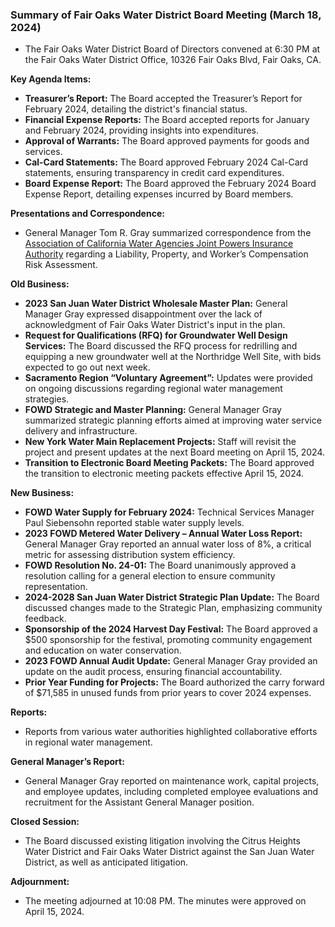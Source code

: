 ### Summary of Fair Oaks Water District Board Meeting (March 18, 2024)

- The Fair Oaks Water District Board of Directors convened at 6:30 PM at the Fair Oaks Water District Office, 10326 Fair Oaks Blvd, Fair Oaks, CA.
  
**Key Agenda Items:**
- **Treasurer’s Report:** The Board accepted the Treasurer’s Report for February 2024, detailing the district's financial status.
- **Financial Expense Reports:** The Board accepted reports for January and February 2024, providing insights into expenditures.
- **Approval of Warrants:** The Board approved payments for goods and services.
- **Cal-Card Statements:** The Board approved February 2024 Cal-Card statements, ensuring transparency in credit card expenditures.
- **Board Expense Report:** The Board approved the February 2024 Board Expense Report, detailing expenses incurred by Board members.

**Presentations and Correspondence:**
- General Manager Tom R. Gray summarized correspondence from the [Association of California Water Agencies Joint Powers Insurance Authority](https://www.acwa.com/) regarding a Liability, Property, and Worker’s Compensation Risk Assessment.

**Old Business:**
- **2023 San Juan Water District Wholesale Master Plan:** General Manager Gray expressed disappointment over the lack of acknowledgment of Fair Oaks Water District's input in the plan.
- **Request for Qualifications (RFQ) for Groundwater Well Design Services:** The Board discussed the RFQ process for redrilling and equipping a new groundwater well at the Northridge Well Site, with bids expected to go out next week.
- **Sacramento Region “Voluntary Agreement”:** Updates were provided on ongoing discussions regarding regional water management strategies.
- **FOWD Strategic and Master Planning:** General Manager Gray summarized strategic planning efforts aimed at improving water service delivery and infrastructure.
- **New York Water Main Replacement Projects:** Staff will revisit the project and present updates at the next Board meeting on April 15, 2024.
- **Transition to Electronic Board Meeting Packets:** The Board approved the transition to electronic meeting packets effective April 15, 2024.

**New Business:**
- **FOWD Water Supply for February 2024:** Technical Services Manager Paul Siebensohn reported stable water supply levels.
- **2023 FOWD Metered Water Delivery – Annual Water Loss Report:** General Manager Gray reported an annual water loss of 8%, a critical metric for assessing distribution system efficiency.
- **FOWD Resolution No. 24-01:** The Board unanimously approved a resolution calling for a general election to ensure community representation.
- **2024-2028 San Juan Water District Strategic Plan Update:** The Board discussed changes made to the Strategic Plan, emphasizing community feedback.
- **Sponsorship of the 2024 Harvest Day Festival:** The Board approved a $500 sponsorship for the festival, promoting community engagement and education on water conservation.
- **2023 FOWD Annual Audit Update:** General Manager Gray provided an update on the audit process, ensuring financial accountability.
- **Prior Year Funding for Projects:** The Board authorized the carry forward of $71,585 in unused funds from prior years to cover 2024 expenses.

**Reports:**
- Reports from various water authorities highlighted collaborative efforts in regional water management.

**General Manager’s Report:**
- General Manager Gray reported on maintenance work, capital projects, and employee updates, including completed employee evaluations and recruitment for the Assistant General Manager position.

**Closed Session:**
- The Board discussed existing litigation involving the Citrus Heights Water District and Fair Oaks Water District against the San Juan Water District, as well as anticipated litigation.

**Adjournment:**
- The meeting adjourned at 10:08 PM. The minutes were approved on April 15, 2024.
